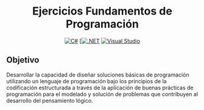 <div align="center">
  
  # Ejercicios Fundamentos de Programación
  
  [![C#](https://custom-icon-badges.demolab.com/badge/C%23-%23239120.svg?logo=cshrp&logoColor=white)](#)
  [[![.NET](https://img.shields.io/badge/.NET-512BD4?logo=dotnet&logoColor=fff)](#)
  [![Visual Studio](https://custom-icon-badges.demolab.com/badge/Visual%20Studio-5C2D91.svg?&logo=visual-studio&logoColor=white)](#)
  
</div>


## Objetivo
Desarrollar la capacidad de diseñar soluciones básicas de programación utilizando un lenguaje de programación bajo los principios de la codificación estructurada a través de la aplicación de buenas prácticas de programación para el modelado y solución de problemas que contribuyen al desarrollo del pensamiento lógico. 
